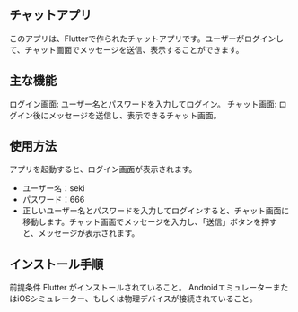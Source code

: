 ## チャットアプリ
このアプリは、Flutterで作られたチャットアプリです。ユーザーがログインして、チャット画面でメッセージを送信、表示することができます。

## 主な機能
ログイン画面: ユーザー名とパスワードを入力してログイン。
チャット画面: ログイン後にメッセージを送信し、表示できるチャット画面。
## 使用方法
アプリを起動すると、ログイン画面が表示されます。

- ユーザー名：seki
- パスワード：666
- 正しいユーザー名とパスワードを入力してログインすると、チャット画面に移動します。チャット画面でメッセージを入力し、「送信」ボタンを押すと、メッセージが表示されます。

## インストール手順
前提条件
Flutter がインストールされていること。
AndroidエミュレーターまたはiOSシミュレーター、もしくは物理デバイスが接続されていること。
